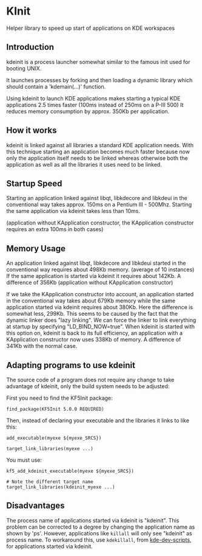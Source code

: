 # KInit

Helper library to speed up start of applications on KDE workspaces

## Introduction

kdeinit is a process launcher somewhat similar to the famous init used for
booting UNIX.

It launches processes by forking and then loading a dynamic library which
should contain a 'kdemain(...)' function.

Using kdeinit to launch KDE applications makes starting a typical KDE
applications 2.5 times faster (100ms instead of 250ms on a P-III 500) It
reduces memory consumption by approx. 350Kb per application.


## How it works

kdeinit is linked against all libraries a standard KDE application needs. With
this technique starting an application becomes much faster because now only the
application itself needs to be linked whereas otherwise both the application as
well as all the libraries it uses need to be linked.


## Startup Speed

Starting an application linked against libqt, libkdecore and libkdeui in the
conventional way takes approx. 150ms on a Pentium III - 500Mhz.  Starting the
same application via kdeinit takes less than 10ms.

(application without KApplication constructor, the KApplication constructor
requires an extra 100ms in both cases)


## Memory Usage

An application linked against libqt, libkdecore and libkdeui started in the
conventional way requires about 498Kb memory.  (average of 10 instances) If the
same application is started via kdeinit it requires about 142Kb. A difference
of 356Kb (application without KApplication constructor)

If we take the KApplication constructor into account, an application started in
the conventional way takes about 679Kb memory while the same application
started via kdeinit requires about 380Kb. Here the difference is somewhat less,
299Kb. This seems to be caused by the fact that the dynamic linker does "lazy
linking". We can force the linker to link everything at startup by specifying
"LD\_BIND\_NOW=true". When kdeinit is started with this option on, kdeinit is
back to its full efficiency, an application with a KApplication constructor now
uses 338Kb of memory.  A difference of 341Kb with the normal case.


## Adapting programs to use kdeinit

The source code of a program does not require any change to take advantage of
kdeinit, only the build system needs to be adjusted:

First you need to find the KF5Init package:

    find_package(KF5Init 5.0.0 REQUIRED)

Then, instead of declaring your executable and the libraries it links to like this:

    add_executable(myexe ${myexe_SRCS})

    target_link_libraries(myexe ...)

You must use:

    kf5_add_kdeinit_executable(myexe ${myexe_SRCS})

    # Note the different target name
    target_link_libraries(kdeinit_myexe ...)


## Disadvantages

The process name of applications started via kdeinit is "kdeinit". This problem
can be corrected to a degree by changing the application name as shown by 'ps'.
However, applications like `killall` will only see "kdeinit" as process name.
To workaround this, use `kdekillall`, from [kde-dev-scripts][], for applications
started via kdeinit.

[kde-dev-scripts]: https://commits.kde.org/kde-dev-scripts

